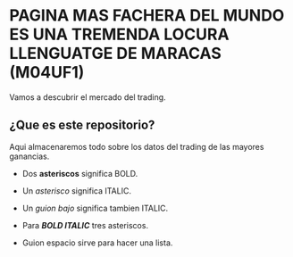 # PAGINA MAS FACHERA DEL MUNDO ES UNA TREMENDA LOCURA LLENGUATGE DE MARACAS (M04UF1)

Vamos a descubrir el mercado del trading. 

## ¿Que es este repositorio?

Aqui almacenaremos todo sobre los datos del trading de las mayores ganancias.

- Dos **asteriscos** significa BOLD.

- Un *asterisco* significa ITALIC. 

- Un _guion bajo_ significa tambien ITALIC. 

- Para ***BOLD ITALIC*** tres asteriscos. 
- Guion espacio sirve para hacer una lista.